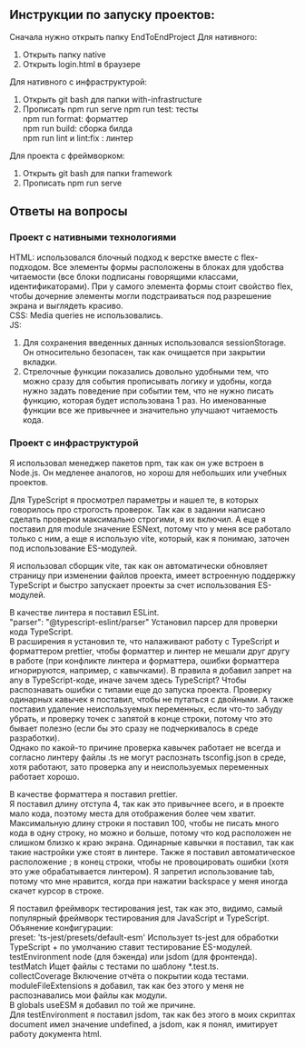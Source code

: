 ## Инструкции по запуску проектов:
Сначала нужно открыть папку EndToEndProject
Для нативного:
1. Открыть папку native
2. Открыть login.html в браузере

Для нативного с инфраструктурой:
1. Открыть git bash для папки with-infrastructure
2. Прописать npm run serve
npm run test: тесты  
npm run format: форматтер  
npm run build: сборка билда  
npm run lint и lint:fix : линтер  


Для проекта с фреймворком:
1. Открыть git bash для папки framework
2. Прописать npm run serve

## Ответы на вопросы
### Проект с нативными технологиями
HTML: использовался блочный подход к верстке вместе с flex-подходом. Все элементы формы расположены в блоках
для удобства читаемости (все блоки подписаны говорящими классами, идентификаторами). При у самого элемента формы
стоит свойство flex, чтобы дочерние элементы могли подстраиваться под разрешение экрана и выглядеть красиво.  
CSS: Media queries не использовались.  
JS:  
1. Для сохранения введенных данных использовался sessionStorage. Он относительно безопасен, так как очищается при закрытии вкладки.
2. Стрелочные функции показались довольно удобными тем, что можно сразу для события прописывать логику и удобны, когда нужно задать поведение при событии тем, что не нужно писать функцию, которая будет использована 1 раз. Но именованные функции все же привычнее и значительно улучшают читаемость кода.
 
### Проект с инфраструктурой
Я использовал менеджер пакетов npm, так как он уже встроен в Node.js. Он медленее аналогов, но хорош для небольших или учебных проектов.  

Для TypeScript я просмотрел параметры и нашел те, в которых говорилось про строгость проверок.
Так как в задании написано сделать проверки максимально строгими, я их включил.
А еще я поставил для module значение ESNext, потому что у меня все работало только с ним, а еще я использую vite, который, как я понимаю,
заточен под использование ES-модулей.  

Я использовал сборщик vite, так как он автоматически обновляет страницу при изменении файлов проекта, имеет встроенную поддержку TypeScript
и быстро запускает проекты за счет использования ES-модулей.  
  
В качестве линтера я поставил ESLint.  
"parser": "@typescript-eslint/parser" Установил парсер для проверки кода TypeScript.  
В расширения я установил те, что налаживают работу с TypeScript и форматтером prettier, чтобы форматтер и линтер не мешали друг другу в работе (при конфликте линтера и форматтера, ошибки форматтера игнорируются, например, с кавычками).
В правила я добавил запрет на any в TypeScript-коде, иначе зачем здесь TypeScript? Чтобы распознавать ошибки с типами еще до запуска проекта.
Проверку одинарных кавычек я поставил, чтобы не путаться с двойными.
А также поставил удаление неиспользуемых переменных, если что-то забуду убрать, и проверку точек с запятой в конце строки, потому что это бывает полезно (если бы это сразу не подчеркивалось в среде разработки).  
Однако по какой-то причине проверка кавычек работает не всегда и согласно линтеру файлы .ts не могут распознать tsconfig.json в среде, хотя работают, зато проверка any и неиспользуемых переменных работает хорошо.

В качестве форматтера я поставил prettier.  
Я поставил длину отступа 4, так как это привычнее всего, и в проекте мало кода, поэтому места для отображения более чем хватит.
Максимальную длину строки я поставил 100, чтобы не писать много кода в одну строку, но можно и больше, потому что код расположен не слишком близко к краю экрана.
Одинарные кавычки я поставил, так как такие настройки уже стоят в линтере.
Также я поставил автоматическое расположение ; в конец строки, чтобы не провоцировать ошибки (хотя это уже обрабатывается линтером).
Я запретил использование tab, потому что мне нравится, когда при нажатии backspace у меня иногда скачет курсор в строке.
  
Я поставил фреймворк тестирования jest, так как это, видимо, самый популярный фреймворк тестирования для JavaScript и TypeScript. 
Объянение конфигурации:   
preset: 'ts-jest/presets/default-esm'	Использует ts-jest для обработки TypeScript + по умолчанию ставит тестирование ES-модулей.  
testEnvironment	node (для бэкенда) или jsdom (для фронтенда).  
testMatch	Ищет файлы с тестами по шаблону *.test.ts.   
collectCoverage	Включение отчёта о покрытии кода тестами.  
moduleFileExtensions я добавил, так как без этого у меня не распознавались мои файлы как модули.  
В globals useESM я добавил по той же причине.  
Для testEnvironment я поставил jsdom, так как без этого в моих скриптах document имел значение undefined, а jsdom, как я понял, имитирует работу документа html.  


